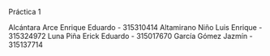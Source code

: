 Práctica 1

Alcántara Arce Enrique Eduardo - 315310414
Altamirano Niño Luis Enrique - 315324972
Luna Piña Erick Eduardo - 315017670
García Gómez Jazmín - 315137714
